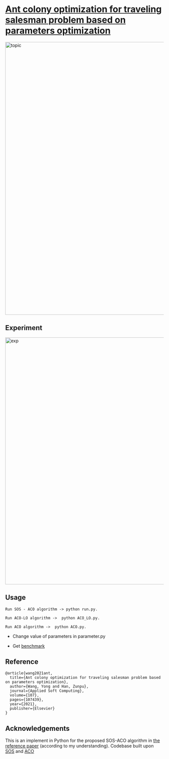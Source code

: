 # [Ant colony optimization for traveling salesman problem based on parameters optimization](https://doi.org/10.1016/j.asoc.2021.107439)

<img width="866" alt="topic" src="https://github.com/KhaKimThuy/SOS-ACO/assets/109899051/49e6296b-7e04-4935-ab3a-7db160224b4f">

## Experiment

<img width="784" alt="exp" src="https://github.com/KhaKimThuy/SOS-ACO/assets/109899051/c75a2e3f-838a-4da8-98bf-56d8c56eb21b">

## Usage

    Run SOS - ACO algorithm -> python run.py.

    Run ACO-LO algorithm ->  python ACO_LO.py.

    Run ACO algorithm ->  python ACO.py.

* Change value of parameters in parameter.py

* Get [benchmark](https://github.com/coin-or/jorlib/tree/master/jorlib-core/src/test/resources/tspLib/tsp)

## Reference
```
@article{wang2021ant,
  title={Ant colony optimization for traveling salesman problem based on parameters optimization},
  author={Wang, Yong and Han, Zunpu},
  journal={Applied Soft Computing},
  volume={107},
  pages={107439},
  year={2021},
  publisher={Elsevier}
}
```
## Acknowledgements
This is an implement in Python for the proposed SOS-ACO algorithm in [the reference paper](https://doi.org/10.1016/j.asoc.2021.107439) (according to my understanding). 
Codebase built upon [SOS](https://github.com/hurlenko/symbiotic-organisms-search) and [ACO](https://github.com/OptiNobles/tsp-ant-colony)
